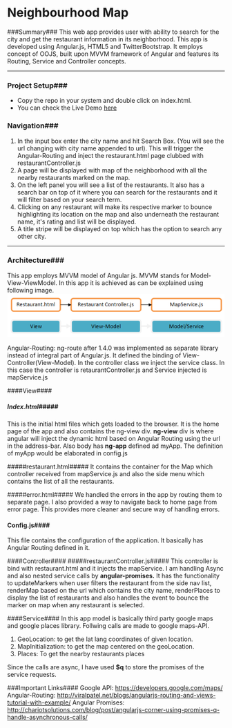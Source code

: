 Neighbourhood Map
========================

###Summary###
  This web app provides user with ability to search for the city and get the restaurant information in its neighborhood. This app is developed using Angular.js, HTML5 and TwitterBootstrap. It employs concept of OOJS, built upon MVVM framework of Angular and features its Routing, Service and Controller concepts.

----------

### Project Setup###

 - Copy the repo in your system and double click on index.html.
 -  You can check the Live Demo [here](https://developer.chrome.com/devtools/docs/timeline)

### Navigation###

1. In the input box enter the city name and hit Search Box. (You will see the url changing with city name appended to url). This will trigger the Angular-Routing and inject the restaurant.html page clubbed with restaurantController.js
2. A page will be displayed with map of the neighborhood with all the nearby restaurants marked on the map.
3. On the left panel you will see a list of the restaurants. It also has a search bar on top of it where you can search for the restaurants and it will filter based on your search term.
4. Clicking on any restaurant will make its respective marker to bounce highlighting its location on the map and also underneath the restaurant name, it's rating and list will be displayed.
5.  A title stripe will be displayed on top which has the option to search any other city.

----------

### Architecture###
This app employs MVVM model of Angular js. MVVM stands for Model-View-ViewModel. In this app it is achieved as can be explained using following image.
![MVVM](/images/mvvm.PNG)

Angular-Routing: ng-route after 1.4.0 was implemented as separate library instead of integral part of Angular.js. It defined the binding of View-Controller(View-Model). In the controller class we inject the service class. In this case the controller is retaurantController.js and Service injected is mapService.js

####View####
##### Index.html#####
This is the initial html files which gets loaded to the browser. It is the home page of the app and also contains the ng-view div.
**ng-view** div is where angular will inject the dynamic html based on Angular Routing using the url in the address-bar. Also body has **ng-app** defined ad myApp. The definition of myApp would be elaborated in config.js

#####restaurant.html#####
It contains the container for the Map which controller received from mapService.js and also the side menu which contains the list of all the restaurants.

#####error.html#####
We handled the errors in the app by routing them to separate page. I also provided a way to navigate back to home page from error page. This provides more cleaner and secure way of handling errors.

#### Config.js####
This file contains the configuration of the application. It basically has Angular Routing defined in it.

####Controller####
#####restaurantController.js#####
This controller is bind with restaurant.html and it injects the mapService.
I am handling Async and also nested service calls by **angular-promises.**
It has the functionality to updateMarkers when user filters the restaurant from the side nav list, renderMap based on the url which contains the city name, renderPlaces to display the list of restaurants and also handles the event to bounce the marker on map when any restaurant is selected.

####Service####
In this app model is basically third party google maps and google places library. Follwing calls are made to google maps-API.
1. GeoLocation: to get the lat lang coordinates of given location.
2. MapInitialization: to get the map centered on the geoLocation.
3. Places: To get the nearby restaurants places

Since the calls are async, I have used **$q** to store the promises of the service requests.

###Important Links####
Google API: https://developers.google.com/maps/
Angular-Routing: http://viralpatel.net/blogs/angularjs-routing-and-views-tutorial-with-example/
Angular Promises: http://chariotsolutions.com/blog/post/angularjs-corner-using-promises-q-handle-asynchronous-calls/

